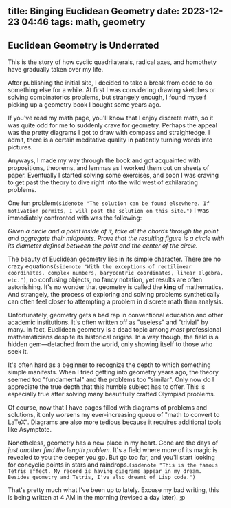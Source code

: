 title: Binging Euclidean Geometry
date: 2023-12-23 04:46
tags: math, geometry
---

## Euclidean Geometry is Underrated

This is the story of how cyclic quadrilaterals, radical axes, and homothety
have gradually taken over my life.

After publishing the initial site, I decided to take a break from code to do
something else for a while. At first I was considering drawing sketches or
solving combinatorics problems, but strangely enough, I found myself picking up
a geometry book I bought some years ago.

If you've read my math page, you'll know that I enjoy discrete math, so it was
quite odd for me to suddenly crave for geometry. Perhaps the appeal was the
pretty diagrams I got to draw with compass and straightedge. I admit, there is
a certain meditative quality in patiently turning words into pictures.

Anyways, I made my way through the book and got acquainted with propositions,
theorems, and lemmas as I worked them out on sheets of paper. Eventually I
started solving some exercises, and soon I was craving to get past the theory
to dive right into the wild west of exhilarating problems.

One fun problem`(sidenote "The solution can be found elsewhere. If motivation
permits, I will post the solution on this site.")` I was immediately confronted
with was the following:

*Given a circle and a point inside of it, take all the chords through the point
and aggregate their midpoints. Prove that the resulting figure is a circle with
its diameter defined between the point and the center of the circle.*

The beauty of Euclidean geometry lies in its simple character. There are no
crazy equations`(sidenote "With the exceptions of rectilinear coordinates,
complex numbers, barycentric coordinates, linear algebra, etc.")`, no confusing
objects, no fancy notation, yet results are often astonishing. It's no wonder
that geometry is called the **king** of mathematics. And strangely, the process
of exploring and solving problems synthetically can often feel closer to
attempting a problem in discrete math than analysis.

Unfortunately, geometry gets a bad rap in conventional education and other
academic institutions. It's often written off as "useless" and "trivial" by
many. In fact, Euclidean geometry is a dead topic among *most* professional
mathematicians despite its historical origins. In a way though, the field is a
hidden gem—detached from the world, only showing itself to those who seek it.

It's often hard as a beginner to recognize the depth to which something simple
manifests. When I tried getting into geometry years ago, the theory seemed too
"fundamental" and the problems too "similar". Only now do I appreciate the true
depth that this humble subject has to offer. This is especially true after
solving many beautifully crafted Olympiad problems.

Of course, now that I have pages filled with diagrams of problems and solutions,
it only worsens my ever-increasing queue of "math to convert to LaTeX".
Diagrams are also more tedious because it requires additional tools like
Asymptote.

Nonetheless, geometry has a new place in my heart. Gone are the days of *just
another find the length problem*. It's a field where more of its magic is
revealed to you the deeper you go. But go too far, and you'll start looking for
concyclic points in stars and raindrops.`(sidenote "This is the famous Tetris
effect. My record is having diagrams appear in my dream. Besides geometry and
Tetris, I've also dreamt of Lisp code.")`

That's pretty much what I've been up to lately. Excuse my bad writing, this is
being written at 4 AM in the morning (revised a day later). ;p
